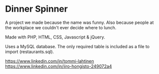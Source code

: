 # Dinner Spinner

A project we made because the name was funny. Also because people at the workplace we couldn't ever decide where to lunch.

Made with PHP, HTML, CSS, Javascript & jQuery.

Uses a MySQL database. The only required table is included as a file to import (restaurants.sql).

https://www.linkedin.com/in/tommi-lahtinen
https://www.linkedin.com/in/iiro-hongisto-249072a4
